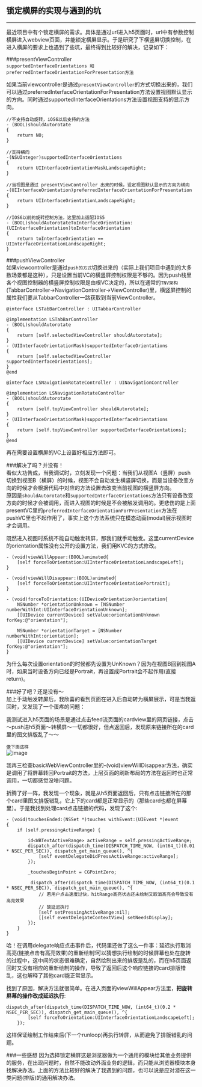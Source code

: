 锁定横屏的实现与遇到的坑
---  
---
最近项目中有个锁定横屏的需求。具体是通过url进入h5页面时，url中有参数控制横屏进入webview页面，并能锁定横屏显示。于是研究了下横竖屏切换控制，在进入横屏的要求上也遇到了些坑，最终得到比较好的解决，记录如下：  

###presentViewController  
`supportedInterfaceOrientations 和 preferredInterfaceOrientationForPresentation方法  `
  
如果当前viewcontroller是通过`presentViewController`的方式切换出来的，我们可以通过preferredInterfaceOrientationForPresentation方法设置视图默认显示的方向。同时通过supportedInterfaceOrientations方法设置视图支持的显示方向。  
  
    //不支持自动旋转，iOS6以后支持的方法
    - (BOOL)shouldAutorotate  
    {  
        return NO;  
    }  
      
    //支持横向  
    -(NSUInteger)supportedInterfaceOrientations  
    {  
        return UIInterfaceOrientationMaskLandscapeRight;  
    }  
      
    //当视图是通过 presentViewController 出来的时候，设定视图默认显示的方向为横向  
    -(UIInterfaceOrientation)preferredInterfaceOrientationForPresentation  
    {  
        return UIInterfaceOrientationLandscapeRight;  
    }  
      
    //IOS6以前的旋转控制方法，这里加上适配IOS5  
    - (BOOL)shouldAutorotateToInterfaceOrientation:(UIInterfaceOrientation)toInterfaceOrientation  
    {  
        return toInterfaceOrientation == UIInterfaceOrientationLandscapeRight;  
    }  
  
###pushViewController  
如果viewcontroller是通过`push的方式`切换进来的（实际上我们项目中遇到的大多数场景都是这种），只是设置当前VC的横竖屏控制权限是不够的。因为push栈里各个视图控制器的横竖屏控制权限是由根VC决定的，所以在通常的`TNV架构`(TabbarController->NavigationController->ViewController)里，横竖屏控制的属性我们要从TabbarController一路获取到当前ViewController。  
  
	@interface LSTabBarController : UITabbarController
	
	@implementation LSTabBarController
	- (BOOL)shouldAutorotate
	{
		return [self.selectedViewController shouldAutorotate];
	}
	- (UIInterfaceOrientationMask)supportedInterfaceOrientations
	{
		return [self.selectedViewController supportedInterfaceOrientations];
	}
	@end
	
	@interface LSNavigationRotateController : UINavigationController
	
	@implementation LSNavigationRotateController
	- (BOOL)shouldAutorotate
	{
		return [self.topViewController shouldAutorotate];
	}
	- (UIInterfaceOrientationMask)supportedInterfaceOrientations
	{
		return [self.topViewController supportedInterfaceOrientations];
	}
	@end
	
再在需要设置横屏的VC上设置好相应方法即可。  
  
###解决了吗？并没有！  
看似大功告成，当我调试时，立刻发现一个问题：当我们从视图A（竖屏）push切换到视图B（横屏）的时候，视图不会自动发生横竖屏切换，而是当设备改变方向的时候才会根据代码中对应的方法设置去改变当前视图的横竖屏方向。  
原因是`shouldAutorotate`和`supportedInterfaceOrientations`方法只有设备改变方向的时候才会被调用，而进入视图的时候是不会被触发调用的。更悲伤的是上面presentVC里的`preferredInterfaceOrientationForPresentation`方法在pushVC里也不起作用了，事实上这个方法系统只在模态动画(modal)展示视图时才会调用。  
  
既然进入视图时系统不能自动触发转屏，那我们就手动触发。这里currentDevice的orientation属性没有公开的设置方法，我们用KVC的方式修改。  
  
	- (void)viewWillAppear:(BOOL)animated{
    	[self forceToOrientation:UIInterfaceOrientationLandscapeLeft];
	}
	
	- (void)viewWillDisappear:(BOOL)animated{
		[self forceToOrientation:UIInterfaceOrientationPortrait];
	}
	
	- (void)forceToOrientation:(UIDeviceOrientation)orientation{
    	NSNumber *orientationUnknown = [NSNumber numberWithInt:UIInterfaceOrientationUnknown];
    	[[UIDevice currentDevice] setValue:orientationUnknown forKey:@"orientation"];

    	NSNumber *orientationTarget = [NSNumber numberWithInt:orientation];
    	[[UIDevice currentDevice] setValue:orientationTarget forKey:@"orientation"];
	}  
  
为什么每次设置orientation的时候都先设置为UnKnown？因为在视图B回到视图A时，如果当时设备方向已经是Portrait，再设置成Portrait会不起作用(直接return)。  
  
###好了吧？还是没有～  
加上手动触发转屏后，我欣喜的看到页面在进入后自动转为横屏展示，可是当我返回时，又发现了一个蛋疼的问题：  
  
我测试进入h5页面的场景是通过点击feed流页面的cardview里的网页链接，点击～push进h5页面～转横屏～一切都很好，但点返回后，发现原来链接所在的card里的图文排版乱了～～  
  
`像下面这样`  
![image](https://github.com/simonleo/dev-log/blob/master/sources/QQ20160723-1@2x.png?raw=true)  
  
我再三检查basicWebViewController里的-(void)viewWillDisappear方法，确实是调用了将屏幕转回Portrait的方法，上层页面的刷新布局的方法在返回时也正常调用，一切都感觉没啥问题。  
  
折腾了好一阵，我发现一个现象，就是从h5页面返回后，只有点击链接所在的那个card里图文排版错乱，它上下的card都是正常显示的（那些card也都在屏幕里）。于是我找到处理card点击链接的代码，发现了这个:  

	- (void)touchesEnded:(NSSet *)touches withEvent:(UIEvent *)event
	{
    	if (self.pressingActiveRange) {
    	
            id<WBTextActiveRange> activeRange = self.pressingActiveRange;
            dispatch_after(dispatch_time(DISPATCH_TIME_NOW, (int64_t)(0.01 * NSEC_PER_SEC)), dispatch_get_main_queue(), ^{
                [self eventDelegateDidPressActiveRange:activeRange];
            });
            
            _touchesBeginPoint = CGPointZero;
            
           	 dispatch_after(dispatch_time(DISPATCH_TIME_NOW, (int64_t)(0.1 * NSEC_PER_SEC)), dispatch_get_main_queue(), ^{
                // 若用户点击速度过快，hitRange高亮状态还未绘制又取消高亮会导致没有高亮效果
                // 故延迟执行
                [self setPressingActiveRange:nil];
                [[self eventDelegateContextView] setNeedsDisplay];
            });
        }
	}
哈！在调用delegate响应点击事件后，代码里还做了这么一件事：延迟执行取消高亮(链接点击有高亮效果)的重新绘制!可以猜想执行绘制的时候屏幕也处在旋转的过程中，这中间的状态很难确定，自然绘制出来的排版是乱的，而在h5页面返回时又没有相应的重新绘制的操作，导致了返回后这个响应链接的card排版错乱，这也解释了其他card能正常显示。  
  
找到了原因，解决方法就很简单。在进入页面的viewWillAppear方法里，**把旋转屏幕的操作改成延迟执行**:  
  
	dispatch_after(dispatch_time(DISPATCH_TIME_NOW, (int64_t)(0.2 * 	NSEC_PER_SEC)), dispatch_get_main_queue(), ^{
            [self forceToOrientation:UIInterfaceOrientationLandscapeLeft];
        });
这样保证绘制工作结束后(下一个runloop)再执行转屏，从而避免了排版错乱的问题。  
  
###一些感想
因为选择锁定横屏这是浏览器做为一个通用的模块给其他业务提供的服务，在出现问题时，自然不能改动外面业务的逻辑，而只能从浏览器模块本身找解决办法。上面的方法比较好的解决了我遇到的问题，也可以说是应对潜在这一类问题(排版)的通用解决办法。	   